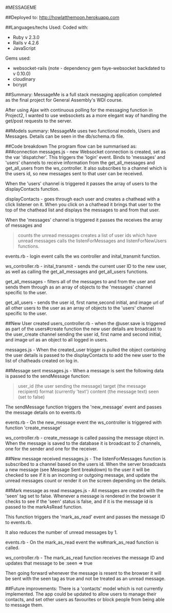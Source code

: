 #MESSAGEME

##Deployed to:
<http://howlatthemoon.herokuapp.com>

##Languages/techs Used:
Coded with:
* Ruby v 2.3.0
* Rails v 4.2.6
* JavaScript

Gems used:
* websocket-rails (note - dependency gem faye-websocket backdated to v 0.10.0)
* cloudinary
* bcrypt

##Summary:
MessageMe is a full stack messaging application completed as the final project for General Assembly's WDI course.

After using Ajax with continuous polling for the messaging function in Project2, I wanted to use websockets as a more elegant way of handling the get/post requests to the server.

##Models summary:
MessageMe uses two functional models, Users and Messages. Details can be seen in the db/schema.rb file.

##Code breakdown
The program flow can be summarised as:
###connection
messages.js - new Websocket connection is created, set as the var 'dispatcher'. This triggers the 'login' event. Binds to 'messages' and 'users' channels to receive information from the get_all_messages and get_all_users from the ws_controller.
It also subscribes to a channel which is the users id, so new messages sent to that user can be received.

When the 'users' channel is triggered it passes the array of users to the displayContacts function.

displayContacts - goes through each user and creates a chathead with a click listener on it. When you click on a chathead it brings that user to the top of the chathead list and displays the messages to and from that user.

When the 'messages' channel is triggered it passes the receives the array of messages and
>counts the unread messages
>creates a list of user ids which have unread messages
>calls the listenForMessages and listenForNewUsers functions.

events.rb -
login event calls the ws controller and inital_transmit function.

ws_controller.rb -
inital_transmit - sends the current user ID to the new user, as well as calling the get_all_messages and get_all_users functions.

get_all_messages - filters all of the messages to and from the user and sends them through as an array of objects to the 'messages' channel specific to the user.

get_all_users - sends the user id, first name,second initial, and image url of all other users to the user as an array of objects to the 'users' channel specific to the user.

##New User created
users_controller.rb -
when the @user.save is triggered as part of the users#create function the new user details are broadcast to the user_create channel sending the user id, first name and second initial, and image url as an object to all logged in users.

messages.js -
When the created_user trigger is pulled the object containing the user details is passed to the displayContacts to add the new user to the list of chatheads created on log in.

##Message sent
messages.js -
When a message is sent the following data is passed to the sendMessage function:
>user_id (the user sending the message)
>target (the message recipient)
>format (currently 'text')
>content (the message text)
>seen (set to false)

The sendMessage function triggers the 'new_message' event and passes the message details on to events.rb

events.rb -
On the new_message event the ws_controller is triggered with function 'create_message'

ws_controller.rb -
create_message is called passing the message object in. When the message is saved to the database it is broadcast to 2 channels, one for the sender and one for the receiver.

##New message received
messages.js -
The listenForMessages function is subscribed to a channel based on the users id. When the server broadcasts a new message (see Message Sent breakdown) to the user it will be checked to see if it is an incoming or outgoing message, and update the unread messages count or render it on the screen depending on the details.

##Mark message as read
messages.js -
All messages are created with the 'seen' tag set to false. Whenever a message is rendered in the browser it checks to see if the 'seen' status is false, and if it is the message id is passed to the markAsRead function.

This function triggers the 'mark_as_read' event and passes the message ID to events.rb.

It also reduces the number of unread messages by 1.

events.rb -
On the mark_as_read event the ws#mark_as_read function is called.

ws_controller.rb -
The mark_as_read function receives the message ID and updates that message to be :seen => true

Then going forward whenever the message is resent to the browser it will be sent with the seen tag as true and not be treated as an unread message.

##Future improvements:
There is a 'contacts' model which is not currently implemented. The app could be updated to allow users to manage their contacts, and set other users as favourites or block people from being able to message them.

